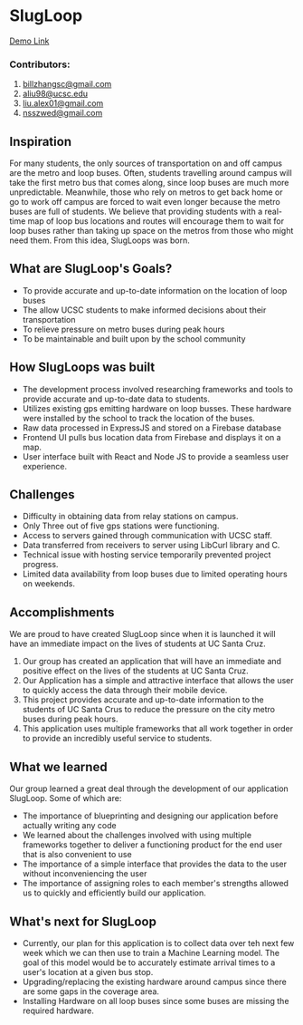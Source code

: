 # SlugLoop

[Demo Link](https://slugloop.tech/)

### Contributors:

1.  billzhangsc@gmail.com
2.  aliu98@ucsc.edu
3.  liu.alex01@gmail.com
4.  nsszwed@gmail.com

## Inspiration

For many students, the only sources of transportation on and off campus are the metro and loop buses. Often, students travelling around campus will take the first metro bus that comes along, since loop buses are much more unpredictable. Meanwhile, those who rely on metros to get back home or go to work off campus are forced to wait even longer because the metro buses are full of students. We believe that providing students with a real-time map of loop bus locations and routes will encourage them to wait for loop buses rather than taking up space on the metros from those who might need them. From this idea, SlugLoops was born.

## What are SlugLoop's Goals?

- To provide accurate and up-to-date information on the location of loop buses
- The allow UCSC students to make informed decisions about their transportation
- To relieve pressure on metro buses during peak hours
- To be maintainable and built upon by the school community

## How SlugLoops was built

- The development process involved researching frameworks and tools to provide accurate and up-to-date data to students.
- Utilizes existing gps emitting hardware on loop busses. These hardware were installed by the school to track the location of the buses.
- Raw data processed in ExpressJS and stored on a Firebase database
- Frontend UI pulls bus location data from Firebase and displays it on a map.
- User interface built with React and Node JS to provide a seamless user experience.

## Challenges

- Difficulty in obtaining data from relay stations on campus.
- Only Three out of five gps stations were functioning.
- Access to servers gained through communication with UCSC staff.
- Data transferred from receivers to server using LibCurl library and C.
- Technical issue with hosting service temporarily prevented project progress.
- Limited data availability from loop buses due to limited operating hours on weekends.

## Accomplishments

We are proud to have created SlugLoop since when it is launched it will have an immediate impact on the lives of students at UC Santa Cruz.

1.  Our group has created an application that will have an immediate and positive effect on the lives of the students at UC Santa Cruz.
2.  Our Application has a simple and attractive interface that allows the user to quickly access the data through their mobile device.
3.  This project provides accurate and up-to-date information to the students of UC Santa Crus to reduce the pressure on the city metro buses during peak hours.
4.  This application uses multiple frameworks that all work together in order to provide an incredibly useful service to students.

## What we learned

Our group learned a great deal through the development of our application SlugLoop. Some of which are:

- The importance of blueprinting and designing our application before actually writing any code
- We learned about the challenges involved with using multiple frameworks together to deliver a functioning product for the end user that is also convenient to use
- The importance of a simple interface that provides the data to the user without inconveniencing the user
- The importance of assigning roles to each member's strengths allowed us to quickly and efficiently build our application.

## What's next for SlugLoop

- Currently, our plan for this application is to collect data over teh next few week which we can then use to train a Machine Learning model. The goal of this model would be to accurately estimate arrival times to a user's location at a given bus stop.
- Upgrading/replacing the existing hardware around campus since there are some gaps in the coverage area.
- Installing Hardware on all loop buses since some buses are missing the required hardware.
